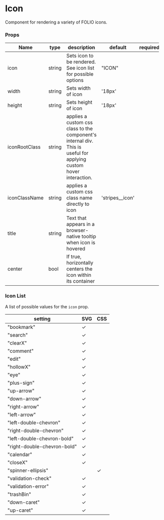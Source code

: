 # Icon
Component for rendering a variety of FOLIO icons.

### Props
Name | type | description | default | required
--- | --- | --- | --- | ---
icon | string | Sets icon to be rendered. See icon list for possible options | "ICON" |
width | string | Sets width of icon | '18px' |  
height | string | Sets height of icon | '18px' |
iconRootClass | string | applies a custom css class to the component's internal div. This is useful for applying custom hover interaction. | |
iconClassName | string | applies a custom css class name directly to icon | 'stripes__icon' |
title | string | Text that appears in a browser-native tooltip when icon is hovered | |
center | bool | If true, horizontally centers the icon within its container | |

### Icon List
A list of possible values for the `icon` prop.

| setting | SVG | CSS
| --- | --- | ---
| "bookmark" | &#10003; |
| "search" | &#10003; |
| "clearX" | &#10003; |
| "comment" | &#10003; |
| "edit" | &#10003; |
| "hollowX" | &#10003; |
| "eye" | &#10003; |
| "plus-sign" | &#10003; |
| "up-arrow" | &#10003; |
| "down-arrow" | &#10003; |
| "right-arrow" | &#10003; |
| "left-arrow" | &#10003; |
| "left-double-chevron" | &#10003; |
| "right-double-chevron" | &#10003; |
| "left-double-chevron-bold" | &#10003; |
| "right-double-chevron-bold" | &#10003; |
| "calendar" | &#10003; |
| "closeX" | &#10003; |
| "spinner-ellipsis" | | &#10003;
| "validation-check" | &#10003; |
| "validation-error" | &#10003; |
| "trashBin" | &#10003; |
| "down-caret" | &#10003; |
| "up-caret" | &#10003; |

